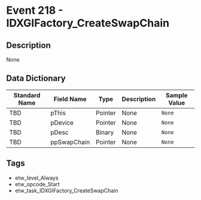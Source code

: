 # Event 218 - IDXGIFactory_CreateSwapChain

## Description
None

## Data Dictionary
|Standard Name|Field Name|Type|Description|Sample Value|
|---|---|---|---|---|
|TBD|pThis|Pointer|None|`None`|
|TBD|pDevice|Pointer|None|`None`|
|TBD|pDesc|Binary|None|`None`|
|TBD|ppSwapChain|Pointer|None|`None`|

## Tags
* etw_level_Always
* etw_opcode_Start
* etw_task_IDXGIFactory_CreateSwapChain